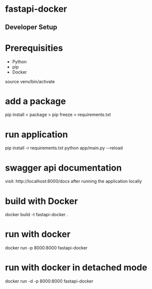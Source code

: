 # fastapi-docker

## Developer Setup
# Prerequisities
- Python
- pip
- Docker

source venv/bin/activate

# add a package
pip install < package >
pip freeze > requirements.txt
 
# run application
pip install -r requirements.txt
python app/main.py --reload

# swagger api documentation
visit: http://localhost:8000/docs after running the application locally

# build with Docker
docker build -t fastapi-docker .

# run with docker
docker run -p 8000:8000 fastapi-docker

# run with docker in detached mode
docker run -d -p 8000:8000 fastapi-docker